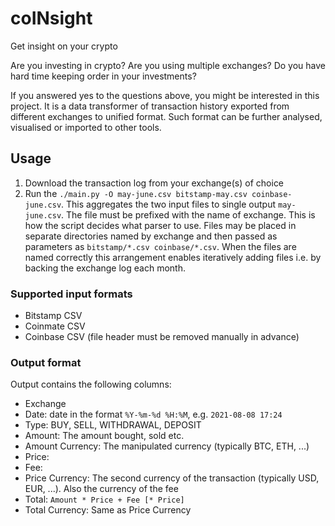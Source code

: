 # coINsight

Get insight on your crypto

Are you investing in crypto? Are you using multiple exchanges? Do you have hard time keeping order in your investments?

If you answered yes to the questions above, you might be interested in this project.
It is a data transformer of transaction history exported from different exchanges to unified format.
Such format can be further analysed, visualised or imported to other tools.

## Usage

1. Download the transaction log from your exchange(s) of choice
2. Run the `./main.py -O may-june.csv bitstamp-may.csv coinbase-june.csv`. This aggregates the two input files to single output `may-june.csv`.
The file must be prefixed with the name of exchange. This is how the script decides what parser to use.
Files may be placed in separate directories named by exchange and then passed as parameters as `bitstamp/*.csv coinbase/*.csv`.
When the files are named correctly this arrangement enables iteratively adding files i.e. by backing the exchange log each month.

### Supported input formats

* Bitstamp CSV
* Coinmate CSV
* Coinbase CSV (file header must be removed manually in advance)

### Output format

Output contains the following columns:

* Exchange
* Date: date in the format `%Y-%m-%d %H:%M`, e.g. `2021-08-08 17:24`
* Type: BUY, SELL, WITHDRAWAL, DEPOSIT
* Amount: The amount bought, sold etc.
* Amount Currency: The manipulated currency (typically BTC, ETH, ...)
* Price: 
* Fee:
* Price Currency: The second currency of the transaction (typically USD, EUR, ...). Also the currency of the fee
* Total: `Amount * Price + Fee [* Price]`
* Total Currency: Same as Price Currency